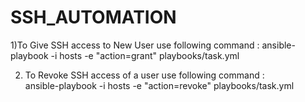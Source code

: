 # SSH_AUTOMATION

1)To Give SSH access to New User use following command :
  ansible-playbook -i hosts -e "action=grant" playbooks/task.yml
  
2) To Revoke SSH access of a user use following command :  
    ansible-playbook -i hosts -e "action=revoke" playbooks/task.yml
